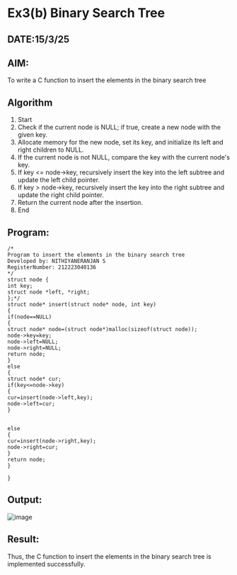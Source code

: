 # Ex3(b) Binary Search Tree
## DATE:15/3/25
## AIM:
To write a C function to insert the elements in the binary search tree

## Algorithm
1. Start 
2. Check if the current node is NULL; if true, create a new node with the given key. 
3. Allocate memory for the new node, set its key, and initialize its left and right children to 
NULL. 
4. If the current node is not NULL, compare the key with the current node's key. 
5. If key <= node->key, recursively insert the key into the left subtree and update the left child 
pointer. 
6. If key > node->key, recursively insert the key into the right subtree and update the right 
child pointer. 
7. Return the current node after the insertion. 
8. End
## Program:
```
/*
Program to insert the elements in the binary search tree
Developed by: NITHIYANERANJAN S
RegisterNumber: 212223040136  
*/
struct node { 
int key; 
struct node *left, *right; 
};*/ 
struct node* insert(struct node* node, int key) 
{ 
if(node==NULL) 
{ 
struct node* node=(struct node*)malloc(sizeof(struct node)); 
node->key=key; 
node->left=NULL; 
node->right=NULL; 
return node; 
} 
else 
{ 
struct node* cur; 
if(key<=node->key) 
{ 
cur=insert(node->left,key); 
node->left=cur; 
} 
  
  
else 
{ 
cur=insert(node->right,key); 
node->right=cur; 
} 
return node; 
} 
 
} 
```

## Output:
![image](https://github.com/user-attachments/assets/a959cccb-79cd-4c3b-a248-c7f5854d4ff2)



## Result:

Thus, the C function to insert the elements in the binary search tree is implemented successfully.
